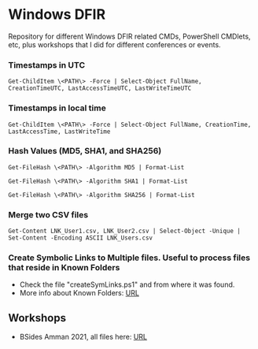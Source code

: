 # Windows DFIR
Repository for different Windows DFIR related CMDs, PowerShell CMDlets, etc, plus workshops that I did for different conferences or events.

### Timestamps in UTC
```Get-ChildItem \<PATH\> -Force | Select-Object FullName, CreationTimeUTC, LastAccessTimeUTC, LastWriteTimeUTC```
  
### Timestamps in local time
```Get-ChildItem \<PATH\> -Force | Select-Object FullName, CreationTime, LastAccessTime, LastWriteTime```

### Hash Values (MD5, SHA1, and SHA256)
```Get-FileHash \<PATH\> -Algorithm MD5 | Format-List```

```Get-FileHash \<PATH\> -Algorithm SHA1 | Format-List```

```Get-FileHash \<PATH\> -Algorithm SHA256 | Format-List```

### Merge two CSV files
```Get-Content LNK_User1.csv, LNK_User2.csv | Select-Object -Unique | Set-Content -Encoding ASCII LNK_Users.csv```

### Create Symbolic Links to Multiple files. Useful to process files that reside in Known Folders
- Check the file "createSymLinks.ps1" and from where it was found.
- More info about Known Folders: [URL](https://docs.microsoft.com/en-us/windows/win32/shell/known-folders)

## Workshops
- BSides Amman 2021, all files here: [URL](https://github.com/ashemery/WindowsDFIR/tree/master/Workshops/BSidesAmman21)
